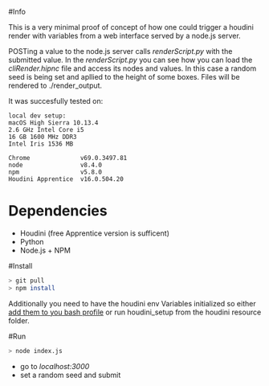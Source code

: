 #Info

This is a very minimal proof of concept of how one could trigger a houdini render with variables from a web interface served by a node.js server.

POSTing a value to the node.js server calls _renderScript.py_ with the submitted value. In the _renderScript.py_ you can see how you can load the _cliRender.hipnc_ file and access its nodes and values. In this case a random seed is being set and apllied to the height of some boxes. Files will be rendered to ./render_output.

It was succesfully tested on:

```
local dev setup:
macOS High Sierra 10.13.4
2.6 GHz Intel Core i5
16 GB 1600 MHz DDR3
Intel Iris 1536 MB

Chrome          	v69.0.3497.81
node            	v8.4.0
npm             	v5.8.0
Houdini Apprentice 	v16.0.504.20
```



# Dependencies

- Houdini (free Apprentice version is sufficent)
- Python
- Node.js + NPM



#Install

```bash
> git pull
> npm install
```

Additionally you need to have the houdini env Variables initialized so either [add them to you bash profile](https://houdinitricks.com/quicktip-os-x-environment-setup-for-houdini-2/) or run houdini_setup from the houdini resource folder.



#Run

```bash
> node index.js
```

- go to _localhost:3000_ 
- set a random seed and submit

